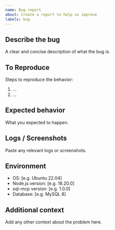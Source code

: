 ```yaml
---
name: Bug report
about: Create a report to help us improve
labels: bug
---
```


## Describe the bug
A clear and concise description of what the bug is.

## To Reproduce
Steps to reproduce the behavior:
1. ...
2. ...

## Expected behavior
What you expected to happen.

## Logs / Screenshots
Paste any relevant logs or screenshots.

## Environment
- OS: [e.g. Ubuntu 22.04]
- Node.js version: [e.g. 18.20.0]
- sql-mcp version: [e.g. 1.0.0]
- Database: [e.g. MySQL 8]

## Additional context
Add any other context about the problem here. 